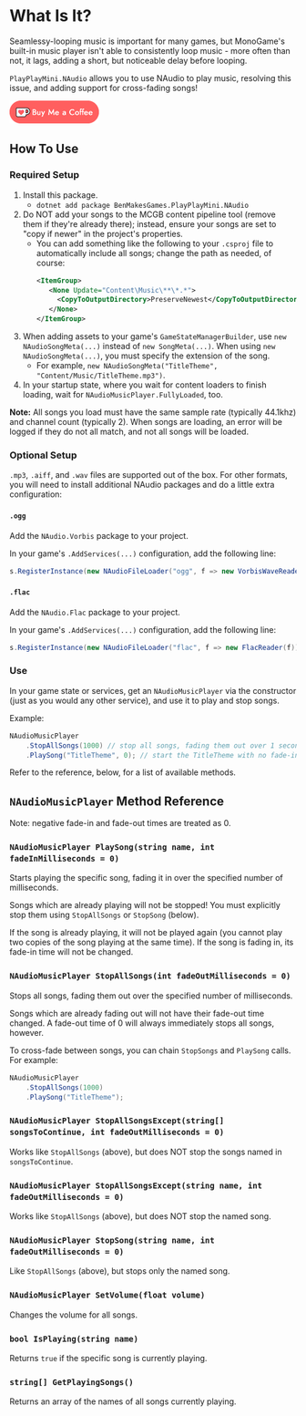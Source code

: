 # What Is It?

Seamlessy-looping music is important for many games, but MonoGame's built-in music player isn't able to consistently loop music - more often than not, it lags, adding a short, but noticeable delay before looping.

`PlayPlayMini.NAudio` allows you to use NAudio to play music, resolving this issue, and adding support for cross-fading songs!

[![Buy Me a Coffee at ko-fi.com](https://raw.githubusercontent.com/BenMakesGames/AssetsForNuGet/main/buymeacoffee.png)](https://ko-fi.com/A0A12KQ16)

## How To Use

### Required Setup

1. Install this package.
   * `dotnet add package BenMakesGames.PlayPlayMini.NAudio`
2. Do NOT add your songs to the MCGB content pipeline tool (remove them if they're already there); instead, ensure your songs are set to "copy if newer" in the project's properties.
   * You can add something like the following to your `.csproj` file to automatically include all songs; change the path as needed, of course:
     ```xml
     <ItemGroup>
        <None Update="Content\Music\**\*.*">
          <CopyToOutputDirectory>PreserveNewest</CopyToOutputDirectory>
        </None>
     </ItemGroup>
     ``` 
3. When adding assets to your game's `GameStateManagerBuilder`, use `new NAudioSongMeta(...)` instead of `new SongMeta(...)`. When using `new NAudioSongMeta(...)`, you must specify the extension of the song.
   * For example, `new NAudioSongMeta("TitleTheme", "Content/Music/TitleTheme.mp3")`.
4. In your startup state, where you wait for content loaders to finish loading, wait for `NAudioMusicPlayer.FullyLoaded`, too. 

**Note:** All songs you load must have the same sample rate (typically 44.1khz) and channel count (typically 2). When songs are loading, an error will be logged if they do not all match, and not all songs will be loaded.

### Optional Setup

`.mp3`, `.aiff`, and `.wav` files are supported out of the box. For other formats, you will need to install additional NAudio packages and do a little extra configuration:

#### `.ogg`

Add the `NAudio.Vorbis` package to your project.

In your game's `.AddServices(...)` configuration, add the following line:

```c#
s.RegisterInstance(new NAudioFileLoader("ogg", f => new VorbisWaveReader(f)));
```

#### `.flac`

Add the `NAudio.Flac` package to your project.

In your game's `.AddServices(...)` configuration, add the following line:

```c#
s.RegisterInstance(new NAudioFileLoader("flac", f => new FlacReader(f)));
```
 
### Use

In your game state or services, get an `NAudioMusicPlayer` via the constructor (just as you would any other service), and use it to play and stop songs.

Example:

```c#
NAudioMusicPlayer
    .StopAllSongs(1000) // stop all songs, fading them out over 1 second
    .PlaySong("TitleTheme", 0); // start the TitleTheme with no fade-in time
```

Refer to the reference, below, for a list of available methods.

## `NAudioMusicPlayer` Method Reference

Note: negative fade-in and fade-out times are treated as 0.

### `NAudioMusicPlayer PlaySong(string name, int fadeInMilliseconds = 0)`

Starts playing the specific song, fading it in over the specified number of milliseconds.

Songs which are already playing will not be stopped! You must explicitly stop them using `StopAllSongs` or `StopSong` (below).

If the song is already playing, it will not be played again (you cannot play two copies of the song playing at the same time). If the song is fading in, its fade-in time will not be changed.  

### `NAudioMusicPlayer StopAllSongs(int fadeOutMilliseconds = 0)`

Stops all songs, fading them out over the specified number of milliseconds.

Songs which are already fading out will not have their fade-out time changed. A fade-out time of 0 will always immediately stops all songs, however.

To cross-fade between songs, you can chain `StopSongs` and `PlaySong` calls. For example:

```c#
NAudioMusicPlayer
    .StopAllSongs(1000)
    .PlaySong("TitleTheme");
```

### `NAudioMusicPlayer StopAllSongsExcept(string[] songsToContinue, int fadeOutMilliseconds = 0)`

Works like `StopAllSongs` (above), but does NOT stop the songs named in `songsToContinue`.

### `NAudioMusicPlayer StopAllSongsExcept(string name, int fadeOutMilliseconds = 0)`

Works like `StopAllSongs` (above), but does NOT stop the named song.

### `NAudioMusicPlayer StopSong(string name, int fadeOutMilliseconds = 0)`

Like `StopAllSongs` (above), but stops only the named song.

### `NAudioMusicPlayer SetVolume(float volume)`

Changes the volume for all songs.

### `bool IsPlaying(string name)`

Returns `true` if the specific song is currently playing.

### `string[] GetPlayingSongs()`

Returns an array of the names of all songs currently playing.
